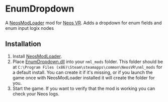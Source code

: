 ﻿# EnumDropdown

A [NeosModLoader](https://github.com/neos-modding-group/NeosModLoader) mod for [Neos VR](https://neos.com/). Adds a dropdown for enum fields and enum input logix nodes

## Installation
1. Install [NeosModLoader](https://github.com/neos-modding-group/NeosModLoader).
1. Place [EnumDropdown.dll](https://github.com/badhaloninja/EnumDropdown/releases/latest/download/EnumDropdown.dll) into your `nml_mods` folder. This folder should be at `C:\Program Files (x86)\Steam\steamapps\common\NeosVR\nml_mods` for a default install. You can create it if it's missing, or if you launch the game once with NeosModLoader installed it will create the folder for you.
1. Start the game. If you want to verify that the mod is working you can check your Neos logs.
